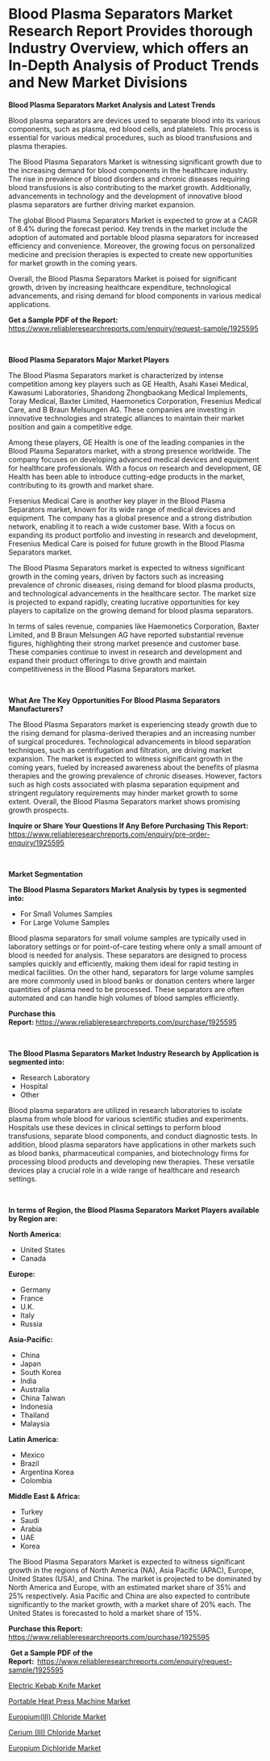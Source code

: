 <p><h1>Blood Plasma Separators Market Research Report Provides thorough Industry Overview, which offers an In-Depth Analysis of Product Trends and New Market Divisions</h1></p><p><strong>Blood Plasma Separators Market Analysis and Latest Trends</strong></p>
<p><p>Blood plasma separators are devices used to separate blood into its various components, such as plasma, red blood cells, and platelets. This process is essential for various medical procedures, such as blood transfusions and plasma therapies.</p><p>The Blood Plasma Separators Market is witnessing significant growth due to the increasing demand for blood components in the healthcare industry. The rise in prevalence of blood disorders and chronic diseases requiring blood transfusions is also contributing to the market growth. Additionally, advancements in technology and the development of innovative blood plasma separators are further driving market expansion.</p><p>The global Blood Plasma Separators Market is expected to grow at a CAGR of 8.4% during the forecast period. Key trends in the market include the adoption of automated and portable blood plasma separators for increased efficiency and convenience. Moreover, the growing focus on personalized medicine and precision therapies is expected to create new opportunities for market growth in the coming years.</p><p>Overall, the Blood Plasma Separators Market is poised for significant growth, driven by increasing healthcare expenditure, technological advancements, and rising demand for blood components in various medical applications.</p></p>
<p><strong>Get a Sample PDF of the Report:&nbsp;</strong> <a href="https://www.reliableresearchreports.com/enquiry/request-sample/1925595">https://www.reliableresearchreports.com/enquiry/request-sample/1925595</a></p>
<p>&nbsp;</p>
<p><strong>Blood Plasma Separators Major Market Players</strong></p>
<p><p>The Blood Plasma Separators market is characterized by intense competition among key players such as GE Health, Asahi Kasei Medical, Kawasumi Laboratories, Shandong Zhongbaokang Medical Implements, Toray Medical, Baxter Limited, Haemonetics Corporation, Fresenius Medical Care, and B Braun Melsungen AG. These companies are investing in innovative technologies and strategic alliances to maintain their market position and gain a competitive edge.</p><p>Among these players, GE Health is one of the leading companies in the Blood Plasma Separators market, with a strong presence worldwide. The company focuses on developing advanced medical devices and equipment for healthcare professionals. With a focus on research and development, GE Health has been able to introduce cutting-edge products in the market, contributing to its growth and market share.</p><p>Fresenius Medical Care is another key player in the Blood Plasma Separators market, known for its wide range of medical devices and equipment. The company has a global presence and a strong distribution network, enabling it to reach a wide customer base. With a focus on expanding its product portfolio and investing in research and development, Fresenius Medical Care is poised for future growth in the Blood Plasma Separators market.</p><p>The Blood Plasma Separators market is expected to witness significant growth in the coming years, driven by factors such as increasing prevalence of chronic diseases, rising demand for blood plasma products, and technological advancements in the healthcare sector. The market size is projected to expand rapidly, creating lucrative opportunities for key players to capitalize on the growing demand for blood plasma separators.</p><p>In terms of sales revenue, companies like Haemonetics Corporation, Baxter Limited, and B Braun Melsungen AG have reported substantial revenue figures, highlighting their strong market presence and customer base. These companies continue to invest in research and development and expand their product offerings to drive growth and maintain competitiveness in the Blood Plasma Separators market.</p></p>
<p>&nbsp;</p>
<p><strong>What Are The Key Opportunities For Blood Plasma Separators Manufacturers?</strong></p>
<p><p>The Blood Plasma Separators market is experiencing steady growth due to the rising demand for plasma-derived therapies and an increasing number of surgical procedures. Technological advancements in blood separation techniques, such as centrifugation and filtration, are driving market expansion. The market is expected to witness significant growth in the coming years, fueled by increased awareness about the benefits of plasma therapies and the growing prevalence of chronic diseases. However, factors such as high costs associated with plasma separation equipment and stringent regulatory requirements may hinder market growth to some extent. Overall, the Blood Plasma Separators market shows promising growth prospects.</p></p>
<p><strong>Inquire or Share Your Questions If Any Before Purchasing This Report:</strong> <a href="https://www.reliableresearchreports.com/enquiry/pre-order-enquiry/1925595">https://www.reliableresearchreports.com/enquiry/pre-order-enquiry/1925595</a></p>
<p>&nbsp;</p>
<p><strong>Market Segmentation</strong></p>
<p><strong>The Blood Plasma Separators Market Analysis by types is segmented into:</strong></p>
<p><ul><li>For Small Volumes Samples</li><li>For Large Volume Samples</li></ul></p>
<p><p>Blood plasma separators for small volume samples are typically used in laboratory settings or for point-of-care testing where only a small amount of blood is needed for analysis. These separators are designed to process samples quickly and efficiently, making them ideal for rapid testing in medical facilities. On the other hand, separators for large volume samples are more commonly used in blood banks or donation centers where larger quantities of plasma need to be processed. These separators are often automated and can handle high volumes of blood samples efficiently.</p></p>
<p><strong>Purchase this Report:&nbsp;</strong><a href="https://www.reliableresearchreports.com/purchase/1925595">https://www.reliableresearchreports.com/purchase/1925595</a></p>
<p>&nbsp;</p>
<p><strong>The Blood Plasma Separators Market Industry Research by Application is segmented into:</strong></p>
<p><ul><li>Research Laboratory</li><li>Hospital</li><li>Other</li></ul></p>
<p><p>Blood plasma separators are utilized in research laboratories to isolate plasma from whole blood for various scientific studies and experiments. Hospitals use these devices in clinical settings to perform blood transfusions, separate blood components, and conduct diagnostic tests. In addition, blood plasma separators have applications in other markets such as blood banks, pharmaceutical companies, and biotechnology firms for processing blood products and developing new therapies. These versatile devices play a crucial role in a wide range of healthcare and research settings.</p></p>
<p>&nbsp;</p>
<p><strong>In terms of Region, the Blood Plasma Separators Market Players available by Region are:</strong></p>
<p>
    <p> <strong> North America: </strong>
        <ul>
            <li>United States</li>
            <li>Canada</li>
        </ul>
        </p> 
    <p> <strong> Europe: </strong>
        <ul>
            <li>Germany</li>
            <li>France</li>
            <li>U.K.</li>
            <li>Italy</li>
            <li>Russia</li>
        </ul>
        </p> 
    <p> <strong> Asia-Pacific: </strong>
        <ul>
            <li>China</li>
            <li>Japan</li>
            <li>South Korea</li>
            <li>India</li>
            <li>Australia</li>
            <li>China Taiwan</li>
            <li>Indonesia</li>
            <li>Thailand</li>
            <li>Malaysia</li>
        </ul>
        </p> 
    <p> <strong> Latin America: </strong>
        <ul>
            <li>Mexico</li>
            <li>Brazil</li>
            <li>Argentina Korea</li>
            <li>Colombia</li>
        </ul>
        </p> 
    <p> <strong> Middle East & Africa: </strong>
        <ul>
            <li>Turkey</li>
            <li>Saudi</li>
            <li>Arabia</li>
            <li>UAE</li>
            <li>Korea</li>
        </ul>
    </p>
    </p>
<p><p>The Blood Plasma Separators Market is expected to witness significant growth in the regions of North America (NA), Asia Pacific (APAC), Europe, United States (USA), and China. The market is projected to be dominated by North America and Europe, with an estimated market share of 35% and 25% respectively. Asia Pacific and China are also expected to contribute significantly to the market growth, with a market share of 20% each. The United States is forecasted to hold a market share of 15%.</p></p>
<p><strong>Purchase this Report: </strong><a href="https://www.reliableresearchreports.com/purchase/1925595">https://www.reliableresearchreports.com/purchase/1925595</a></p>
<p>&nbsp;<strong>Get a Sample PDF of the Report:&nbsp;&nbsp;</strong><a href="https://www.reliableresearchreports.com/enquiry/request-sample/1925595">https://www.reliableresearchreports.com/enquiry/request-sample/1925595</a></p>
<p><strong></strong></p>
<p><p><a href="https://view.publitas.com/reportprime-1/electric-kebab-knife-market-provides-a-comprehensive-analysis-including-a-macro-overview-of-the-market-as-well-as-micro-details-such-as-market-size-and-competitive-landscape/">Electric Kebab Knife Market</a></p><p><a href="https://view.publitas.com/reportprime-1/portable-heat-press-machine-market-growth-market-trends-covid-19-impact-and-forecasts-for-period-from-2024-2031/">Portable Heat Press Machine Market</a></p><p><a href="https://gratis-rainforest-2ca.notion.site/Europium-III-Chloride-Market-Size-and-Examines-its-Market-Scope-with-a-Primary-Focus-on-Growth-Op-4d49b9c581524760b8235806a1450239">Europium(III) Chloride Market</a></p><p><a href="https://metal-farmhouse-e95.notion.site/Cerium-III-Chloride-Market-Provides-Detailed-Segmentation-of-this-Market-based-on-Type-Applicatio-fc38e6944938481080782a9bb15c07d0">Cerium (III) Chloride Market</a></p><p><a href="https://crocus-run-b5a.notion.site/Europium-Dichloride-Market-Size-Share-Trends-Analysis-Report-By-Material-By-Type-By-End-user-B-e5bc0706aeb2499f86d12e9a214bf9e3">Europium Dichloride Market</a></p></p>
